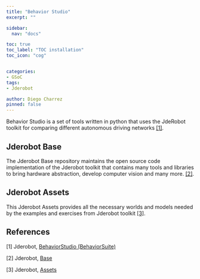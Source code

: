 ```yaml
---
title: "Behavior Studio"
excerpt: ""

sidebar:
  nav: "docs"

toc: true
toc_label: "TOC installation"
toc_icon: "cog"


categories:
- GSoC
tags:
- Jderobot

author: Diego Charrez
pinned: false
---
```


Behavior Studio is a set of tools written in python that uses the JdeRobot toolkit for comparing different autonomous driving networks [\[1\]](https://github.com/JdeRobot/BehaviorStudio/tree/reboot).

## Jderobot Base

The Jderobot Base repository maintains the open source code implementation of the Jderobot toolkit that contains many tools and libraries to bring hardware abstraction, develop computer vision and many more. [\[2\]](https://github.com/JdeRobot/base).

## Jderobot Assets

This Jderobot Assets provides all the necessary worlds and models needed by the examples and exercises from Jderobot toolkit [\[3\]](https://github.com/JdeRobot/assets).

## References

[1] Jderobot, [BehaviorStudio (BehaviorSuite)](https://github.com/JdeRobot/BehaviorStudio/tree/reboot)

[2] Jderobot, [Base](https://github.com/JdeRobot/base)

[3] Jderobot, [Assets](https://github.com/JdeRobot/assets)
